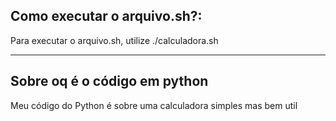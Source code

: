 Como executar o arquivo.sh?:
-------------------------------------------------------------------------
Para executar o arquivo.sh, utilize ./calculadora.sh

_________________________________________________________________________

Sobre oq é o código em python 
-------------------------------------------------------------------------
Meu código do Python é sobre uma calculadora simples mas bem util 
